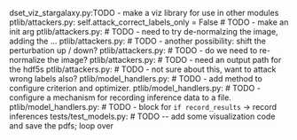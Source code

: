 dset_viz_stargalaxy.py:TODO - make a viz library for use in other modules
ptlib/attackers.py:        self.attack_correct_labels_only = False  # TODO - make an init arg
ptlib/attackers.py:        # TODO - need to try de-normalzing the image, adding the ...
ptlib/attackers.py:        # TODO - another possibility: shift the perturbation up / down?
ptlib/attackers.py:        # TODO - do we need to re-normalize the image?
ptlib/attackers.py:        # TODO - need an output path for the hdf5s
ptlib/attackers.py:            # TODO - not sure about this, want to attack wrong labels also?
ptlib/model_handlers.py:        # TODO - add method to configure criterion and optimizer.
ptlib/model_handlers.py:        # TODO - configure a mechanism for recording inference data to a file.
ptlib/model_handlers.py:                # TODO - block for `if record_results` -> record inferences
tests/test_models.py:        # TODO -- add some visualization code and save the pdfs; loop over
